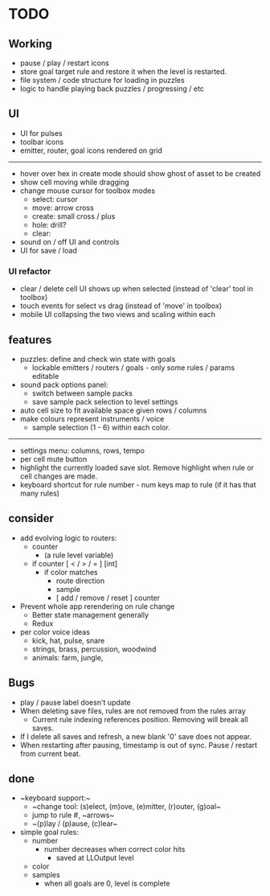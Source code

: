 # TODO

## Working
* pause / play / restart icons
* store goal target rule and restore it when the level is restarted.
* file system / code structure for loading in puzzles
* logic to handle playing back puzzles / progressing / etc

## UI
* UI for pulses
* toolbar icons
* emitter, router, goal icons rendered on grid
___
* hover over hex in create mode should show ghost of asset to be created
* show cell moving while dragging
* change mouse cursor for toolbox modes
  * select: cursor
  * move: arrow cross
  * create: small cross / plus
  * hole: drill?
  * clear:  
* sound on / off UI and controls
* UI for save / load
### UI refactor
* clear / delete cell UI shows up when selected (instead of 'clear' tool in toolbox)
* touch events for select vs drag (instead of 'move' in toolbox)
* mobile UI collapsing the two views and scaling within each

## features
* puzzles: define and check win state with goals
  * lockable emitters / routers / goals - only some rules / params editable
* sound pack options panel:
  * switch between sample packs
  * save sample pack selection to level settings
* auto cell size to fit available space given rows / columns
* make colours represent instruments / voice
  * sample selection (1 - 6) within each color.
___
* settings menu: columns, rows, tempo
* per cell mute button
* highlight the currently loaded save slot. Remove highlight when rule or cell changes are made.
* keyboard shortcut for rule number - num keys map to rule (if it has that many rules)

## consider
* add evolving logic to routers:
  * counter
    * (a rule level variable)
  * if counter [ < / > / = ] [int]
    * if color matches
      * route direction
      * sample
      * [ add / remove / reset ] counter
* Prevent whole app rerendering on rule change
  * Better state management generally
  * Redux
* per color voice ideas
  * kick, hat, pulse, snare
  * strings, brass, percussion, woodwind
  * animals: farm, jungle, 

## Bugs
* play / pause label doesn't update
* When deleting save files, rules are not removed from the rules array
  * Current rule indexing references position. Removing will break all saves.
* If I delete all saves and refresh, a new blank '0' save does not appear.
* When restarting after pausing, timestamp is out of sync. Pause / restart from current beat.

## done
* ~keyboard support:~
  * ~change tool: (s)elect, (m)ove, (e)mitter, (r)outer, (g)oal~
  * jump to rule #, ~arrows~
  * ~(p)lay / (p)ause, (c)lear~
* simple goal rules:
  * number
    * number decreases when correct color hits
      * saved at LLOutput level
  * color
  * samples
    * when all goals are 0, level is complete
